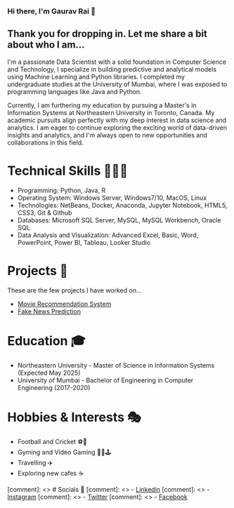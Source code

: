 ### Hi there, I'm Gaurav Rai 👋

## Thank you for dropping in. Let me share a bit about who I am...

I'm a passionate Data Scientist with a solid foundation in Computer Science and Technology, I specialize in building predictive and analytical models using Machine Learning and Python libraries. I completed my undergraduate studies at the University of Mumbai, where I was exposed to programming languages like Java and Python. 

Currently, I am furthering my education by pursuing a Master's in Information Systems at Northeastern University in Toronto, Canada. My academic pursuits align perfectly with my deep interest in data science and analytics. I am eager to continue exploring the exciting world of data-driven insights and analytics, and I'm always open to new opportunities and collaborations in this field.

# Technical Skills 🧑🏻‍💻

- Programming: Python, Java, R
- Operating System: Windows Server, Windows7/10, MacOS, Linux
- Technologies: NetBeans, Docker, Anaconda, Jupyter Notebook, HTML5, CSS3, Git & Github
- Databases: Microsoft SQL Server, MySQL, MySQL Workbench, Oracle SQL
- Data Analysis and Visualization: Advanced Excel, Basic, Word, PowerPoint, Power BI, Tableau, Looker Studio

# Projects 🚀
These are the few projects I have worked on...
- [Movie Recommendation System ](https://github.com/raiigauravv/Movie-Recommendation-System)
- [Fake News Prediction](https://github.com/raiigauravv/Fake-News-Prediction)

# Education 🎓
- Northeastern University - Master of Science in Information Systems (Expected May 2025)
- University of Mumbai - Bachelor of Engineering in Computer Engineering (2017-2020)

# Hobbies & Interests 🎭
- Football and Cricket ⚽️🏏
- Gyming and Video Gaming 🏋🏻🕹️
- Travelling ✈️
- Exploring new cafes ☕️

[comment]: <> # Socials 📲
[comment]: <> - [Linkedin](https://www.linkedin.com/in/gauravvraii/)
[comment]: <> - [Instagram](https://www.instagram.com/gauravvraii)
[comment]: <> - [Twitter](https://twitter.com/gauravvraii)
[comment]: <> - [Facebook](https://www.facebook.com/gaurav.rai.50596/)



<!--
**raiigauravv/raiigauravv** is a ✨ _special_ ✨ repository because its `README.md` (this file) appears on your GitHub profile.

Here are some ideas to get you started:

- 🔭 I’m currently working on ...
- 🌱 I’m currently learning ...
- 👯 I’m looking to collaborate on ...
- 🤔 I’m looking for help with ...
- 💬 Ask me about ...
- 📫 How to reach me: ...
- 😄 Pronouns: ...
- ⚡ Fun fact: ...
-->
